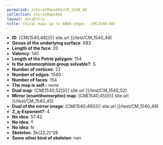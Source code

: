 ```yaml
--- 
 permalink: /chiralMaps6kE/CM_1540_48 
 collection: chiralMaps6kE
 layout: dataEntry
 title: Chiral maps up to 6000 edges - CM[1540;48]
---
```


- **ID**: [CM[1540;48]]({{ site.url }}/test/CM_1540_48)
- **Genus of the underlying surface**: 683
- **Length of the face**: 20
- **Valency**: 140
- **Length of the Petrie polygon**: 154
- **Is the automorphism group solvable?**: S
- **Number of vertices**: 22
- **Number of edges**: 1540
- **Number of faces**: 154
- **The map is self-**: none
- **Dual map**: [CM[1540;52]]({{ site.url }}/test/CM_1540_52)
- **Mirror (enantihomorphic) map**: [CM[1540;45]]({{ site.url }}/test/CM_1540_45)
- **Dual of the mirror image**: [CM[1540;49]]({{ site.url }}/test/CM_1540_49)
- **Z_q-Exponent?**: 4
- **No idea**:  57:42
- **No idea**: Y
- **No idea**: N
- **Skeleton**: Sk(22;2)^28
- **Some other kind of skeleton**: nan
